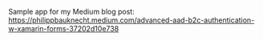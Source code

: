 Sample app for my Medium blog post: https://philippbauknecht.medium.com/advanced-aad-b2c-authentication-w-xamarin-forms-37202d10e738